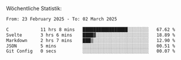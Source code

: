 
Wöchentliche Statistik:
<!--START_SECTION:waka-->

```txt
From: 23 February 2025 - To: 02 March 2025

C            11 hrs 8 mins   █████████████████░░░░░░░░   67.62 %
Svelte       3 hrs 6 mins    ████▓░░░░░░░░░░░░░░░░░░░░   18.89 %
Markdown     2 hrs 7 mins    ███▒░░░░░░░░░░░░░░░░░░░░░   12.90 %
JSON         5 mins          ░░░░░░░░░░░░░░░░░░░░░░░░░   00.51 %
Git Config   0 secs          ░░░░░░░░░░░░░░░░░░░░░░░░░   00.07 %
```

<!--END_SECTION:waka-->
